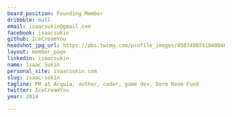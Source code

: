 ```yaml
---
board_position: Founding Member
dribbble: null
email: isaacsukin@gmail.com
facebook: isaacsukin
github: IceCreamYou
headshot_jpg_url: https://pbs.twimg.com/profile_images/458749074104004608/pnWA_o-c.png
layout: member_page
linkedin: isaacsukin
name: Isaac Sukin
personal_site: isaacsukin.com
slug: isaac-sukin
tagline: PM at Acquia, author, coder, game dev, Dorm Room Fund
twitter: IceCreamYou
year: 2014

---
```

